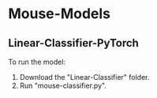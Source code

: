 # Mouse-Models

## Linear-Classifier-PyTorch

To run the model:

1. Download the "Linear-Classifier" folder.
2. Run "mouse-classifier.py".
